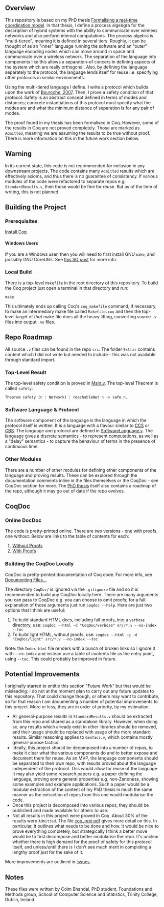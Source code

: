 ## Overview

This repository is based on my PhD thesis [Formalising a real-time coordination model](http://www.tara.tcd.ie/bitstream/handle/2262/77596/Bhandal%2c%20Colm_TCD-SCSS-PHD-2014-08.pdf?sequence=1&isAllowed=y). In that thesis, I define a process algebgra for the description of hybrid systems with the ability to communicate over wireless networks and also perform internal computations. The process algebra is "multi-tiered", meaning it is defined in several tiers. Roughly, it can be thought of as an "inner" language running the software and an "outer" language encoding nodes which can move around in space and communicate over a wireless network. The separation of the language into components like this allows a separation-of concers in defining aspects of the system which are really orthogonal. Also, by defining the language separately to the protocol, the language lends itself for reuse i.e. specifying other protocols in similar environments.

Using the multi-tiered language I define, I write a protocol which builds upon the work of [Bouroche, 2007](https://www.scss.tcd.ie/publications/theses/phd/TCD-SCSS-PHD-2007-07.pdf). Then, I prove a safety condition of that protocol. Safety is an abstract concept defined in terms of modes and distances; concrete instantiations of this protocol must specify what the modes are and what the minimum distance of separation is for any pair of modes.

The proof found in my thesis has been formalised in Coq. However, some of the results in Coq are not proved completely. Those are marked as ``Admitted``, meaning we are assuming the results to be true without proof. There is more information on this in the future work section below.

## Warning

In its current state, this code is not recommended for inclusion in any downstream projects. The code contains many ``Admitted`` results which are effectively axioms, and thus there is no guarantee of consistency. If various modules of the code were refactored to separate repos e.g. ``StandardResults.v``, then those would be fine for reuse. But as of the time of writing, this is not planned.

## Building the Project

### Prerequisites

[Install Coq](https://coq.inria.fr/download).

#### Windows Users

If you are a Windows user, then you will need to first install GNU ``make``, and possibly GNU CoreUtils. See [this SO post](https://stackoverflow.com/questions/47242800/coqide-make-on-windows) for more info.

### Local Build

There is a top-level ``Makefile`` in the root directory of this repository. To build the Coq project just open a terminal in that directory and run:

``make``

This ultimately ends up calling Coq's ``coq_makefile`` command, if necessary, to make an intermediary make file called ``Makefile.coq`` and then the top-level target of _that_ make file does all the heavy lifting, converting source ``.v`` files into output ``.vo`` files.

## Repo Roadmap

All source ``.v`` files can be found in the repo ``src``. The folder ``Extras`` contains content which I did not write but needed to include - this was not available through standard import.

### Top-Level Result

The top-level safety condition is proved in [Main.v](https://github.com/ColmBhandal/PhD-Formalilsing-Comhordu/blob/develop/Main.v). The top-level Theorem is called ``safety``:

``Theorem safety (n : Network) : reachableNet n -> safe n.``

### Software Language & Protocol

The software component of the language is the language in which the protocol itself is written. It is a language with a flavour similar to [CCS](https://en.wikipedia.org/wiki/Calculus_of_communicating_systems#:~:text=The%20calculus%20of%20communicating%20systems,communications%20between%20exactly%20two%20participants.) or [CBS](https://link.springer.com/content/pdf/10.1007%2F3-540-53982-4_19.pdf). The language and protocol are defined in [SoftwareLanguage.v](https://github.com/ColmBhandal/PhD-Formalilsing-Comhordu/blob/develop/SoftwareLanguage.v). The language gives a discrete semantics - to represent computations, as well as a "delay" semantics - to capture the behaviour of terms in the presence of continuous time.

### Other Modules

There are a number of other modules for defining other components of the language and proving results. These can be explored through the documentation comments inline in the files themselves or the CoqDoc - see CoqDoc section for more. The [PhD thesis](http://www.tara.tcd.ie/bitstream/handle/2262/77596/Bhandal%2c%20Colm_TCD-SCSS-PHD-2014-08.pdf?sequence=1&isAllowed=y) itself also contains a roadmap of the repo, although it may go out of date if the repo evolves. 

## CoqDoc

### Online DocDoc

The code is pretty-printed online. There are two versions - one with proofs, one without. Below are links to the table of contents for each:
 1. [Without Proofs](https://colmbhandal.github.io/PhD-Comhordu-CoqDoc/light/toc.html)
 2. [With Proofs](https://colmbhandal.github.io/PhD-Comhordu-CoqDoc/verbose/toc.html)

### Building the CoqDoc Locally

CoqDoc is pretty-printed documentation of Coq code. For more info, see [Documenting Files...](https://coq.inria.fr/refman/using/tools/coqdoc.html)

The directory ``CoqDoc/`` is ignored via the ``.gitignore`` file and so it is recommended to build any CoqDoc locally here. There are many arguments you can pass to CoqDoc e.g. you can choose to omit proofs; for a full explanation of those arguments just run ``coqdoc --help``. Here are just two options that I think are useful:

 1. To build standard HTML docs, including full proofs, into a ``verbose`` directory, use: ``coqdoc --html -d "CoqDoc/verbose" src/*.v --no-index --toc``
 1. To build light HTML, without proofs, use: ``coqdoc --html -g -d "CoqDoc/light" src/*.v --no-index --toc``

Note: the ``Index.html`` file renders with a bunch of broken links so I ignore it with ``--no-index`` and instead use a table of contents file as the entry point, using ``--toc``. This could probably be improved in future.

## Potential Improvements

I originally started to entitle this section "Future Work" but that would be misleading: I do not at the moment plan to carry out any future updates to this repository. That could change though, or others may want to contribute, so for that reason I am documenting a number of potential improvements to this project. More or less, they are in order of priority, by my estimation.

 - All general-purpose results in ``StandardResults.v`` should be extracted from this repo and shared as a standalone library. However, when doing so, any results which already exist in other libraries should be removed, and their usage should be replaced with usage of the more standard results. Similar reasoning applies to ``GenTacs.v``, which contains mostly general-purose tactics.
 - Ideally, this project should be decomposed into a number of repos, to make it clear what the various components do and to better expose and document them for reuse. As an MVP, the language components should be separated to their own repo, with results proved about the language independent of the protocol. This would allow for reuse of the language. It may also yield some research papers e.g. a paper defining the language, proving some general properties e.g. non-Zenoness, showing some examples and example applications. Such a paper would be a modular extraction of the content of my PhD thesis in much the same manner as the extraction of repos from this one would modularise the code.
 - Once this project is decomposed into various repos, they should be published and made available for others to use.
 - Not all results in this project were proved in Coq. About 30% of the results were ``Admitted``. The file [coq_proj.pdf](https://github.com/ColmBhandal/PhD-Formalilsing-Comhordu/blob/develop/coq_proj.pdf) gives more detail on this. In particular, it outlines what needs to be done and how. It would be nice to prove everything completely, but strategically I think a better move would be to first decompose and better modularise the repo. It's unclear whether there is high demand for the proof of safety for this protocol itself, and unless/until there is I don't see much merit in completing a lengthy proof just for the sake of it.

More improvements are outlined in [Issues](https://github.com/ColmBhandal/PhD-Formalilsing-Comhordu/issues).

## Notes

These files were written by Colm Bhandal, PhD student, Foundations and Methods group,
School of Computer Science and Statistics, Trinity College, Dublin, Ireland.
